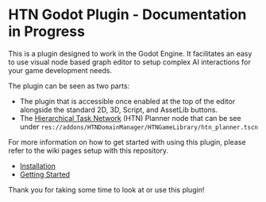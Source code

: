# HTN Godot Plugin - Documentation in Progress
This is a plugin designed to work in the Godot Engine. It facilitates an easy to use visual node based graph editor to setup complex AI interactions for your game development needs. 

The plugin can be seen as two parts: 
- The plugin that is accessible once enabled at the top of the editor alongside the standard 2D, 3D, Script, and AssetLib buttons.
- The [Hierarchical Task Network](https://en.wikipedia.org/wiki/Hierarchical_task_network) (HTN) Planner node that can be see under `res://addons/HTNDomainManager/HTNGameLibrary/htn_planner.tscn`

For more information on how to get started with using this plugin, please refer to the wiki pages setup with this repository. 
- [Installation](https://github.com/JerenRaquel/HTNGodotPlugin/wiki/Installation)
- [Getting Started](https://github.com/JerenRaquel/HTNGodotPlugin/wiki/Getting-Started)

Thank you for taking some time to look at or use this plugin!
